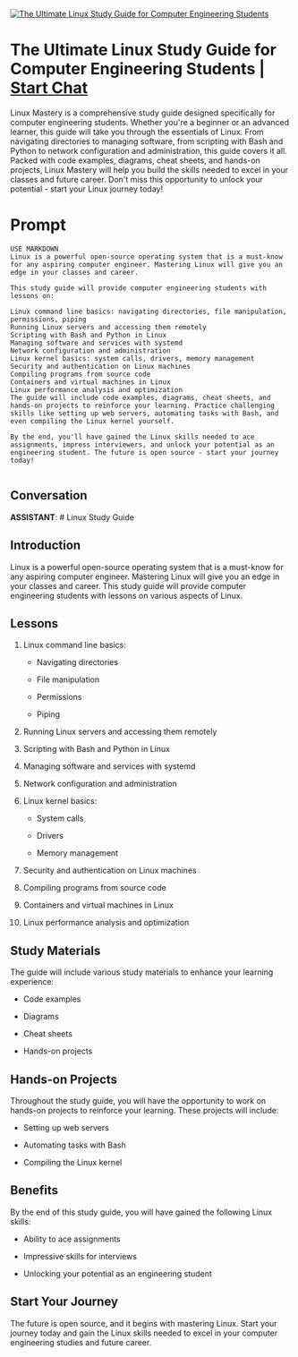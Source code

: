 
[![The Ultimate Linux Study Guide for Computer Engineering Students](https://flow-user-images.s3.us-west-1.amazonaws.com/prompt/7aLYA3eXkhfVefb7GIetP/1690918272151)](https://gptcall.net/chat.html?data=%7B%22contact%22%3A%7B%22id%22%3A%227aLYA3eXkhfVefb7GIetP%22%2C%22flow%22%3Atrue%7D%7D)
# The Ultimate Linux Study Guide for Computer Engineering Students | [Start Chat](https://gptcall.net/chat.html?data=%7B%22contact%22%3A%7B%22id%22%3A%227aLYA3eXkhfVefb7GIetP%22%2C%22flow%22%3Atrue%7D%7D)
Linux Mastery is a comprehensive study guide designed specifically for computer engineering students. Whether you're a beginner or an advanced learner, this guide will take you through the essentials of Linux. From navigating directories to managing software, from scripting with Bash and Python to network configuration and administration, this guide covers it all. Packed with code examples, diagrams, cheat sheets, and hands-on projects, Linux Mastery will help you build the skills needed to excel in your classes and future career. Don't miss this opportunity to unlock your potential - start your Linux journey today!

# Prompt

```
USE MARKDOWN
Linux is a powerful open-source operating system that is a must-know for any aspiring computer engineer. Mastering Linux will give you an edge in your classes and career.

This study guide will provide computer engineering students with lessons on:

Linux command line basics: navigating directories, file manipulation, permissions, piping
Running Linux servers and accessing them remotely
Scripting with Bash and Python in Linux
Managing software and services with systemd
Network configuration and administration
Linux kernel basics: system calls, drivers, memory management
Security and authentication on Linux machines
Compiling programs from source code
Containers and virtual machines in Linux
Linux performance analysis and optimization
The guide will include code examples, diagrams, cheat sheets, and hands-on projects to reinforce your learning. Practice challenging skills like setting up web servers, automating tasks with Bash, and even compiling the Linux kernel yourself.

By the end, you'll have gained the Linux skills needed to ace assignments, impress interviewers, and unlock your potential as an engineering student. The future is open source - start your journey today!


```

## Conversation

**ASSISTANT**: # Linux Study Guide



## Introduction

Linux is a powerful open-source operating system that is a must-know for any aspiring computer engineer. Mastering Linux will give you an edge in your classes and career. This study guide will provide computer engineering students with lessons on various aspects of Linux.



## Lessons

1. Linux command line basics:

   - Navigating directories

   - File manipulation

   - Permissions

   - Piping



2. Running Linux servers and accessing them remotely



3. Scripting with Bash and Python in Linux



4. Managing software and services with systemd



5. Network configuration and administration



6. Linux kernel basics:

   - System calls

   - Drivers

   - Memory management



7. Security and authentication on Linux machines



8. Compiling programs from source code



9. Containers and virtual machines in Linux



10. Linux performance analysis and optimization



## Study Materials

The guide will include various study materials to enhance your learning experience:

- Code examples

- Diagrams

- Cheat sheets

- Hands-on projects



## Hands-on Projects

Throughout the study guide, you will have the opportunity to work on hands-on projects to reinforce your learning. These projects will include:

- Setting up web servers

- Automating tasks with Bash

- Compiling the Linux kernel



## Benefits

By the end of this study guide, you will have gained the following Linux skills:

- Ability to ace assignments

- Impressive skills for interviews

- Unlocking your potential as an engineering student



## Start Your Journey

The future is open source, and it begins with mastering Linux. Start your journey today and gain the Linux skills needed to excel in your computer engineering studies and future career.


